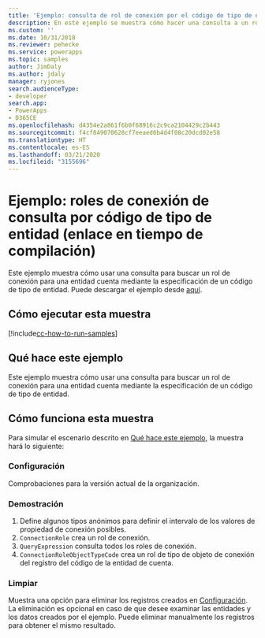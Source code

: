 ```yaml
---
title: 'Ejemplo: consulta de rol de conexión por el código de tipo de entidad (Common Data Service) | Microsoft Docs'
description: En este ejemplo se muestra cómo hacer una consulta a un rol de conexión
ms.custom: ''
ms.date: 10/31/2018
ms.reviewer: pehecke
ms.service: powerapps
ms.topic: samples
author: JimDaly
ms.author: jdaly
manager: ryjones
search.audienceType:
- developer
search.app:
- PowerApps
- D365CE
ms.openlocfilehash: d4354e2a861f6b0f68916c2c9ca2104429c2b443
ms.sourcegitcommit: f4cf849070628cf7eeaed6b4d4f08c20dcd02e58
ms.translationtype: HT
ms.contentlocale: es-ES
ms.lasthandoff: 03/21/2020
ms.locfileid: "3155696"
---
```

# <a name="sample-query-connection-roles-by-entity-type-code-early-bound"></a>Ejemplo: roles de conexión de consulta por código de tipo de entidad (enlace en tiempo de compilación)

Este ejemplo muestra cómo usar una consulta para buscar un rol de conexión para una entidad cuenta mediante la especificación de un código de tipo de entidad. Puede descargar el ejemplo desde [aquí](https://github.com/Microsoft/PowerApps-Samples/tree/master/cds/orgsvc/C%23/QueryRoleByEntityType).

## <a name="how-to-run-this-sample"></a>Cómo ejecutar esta muestra

[!include[cc-how-to-run-samples](../../includes/cc-how-to-run-samples.md)]

## <a name="what-this-sample-does"></a>Qué hace este ejemplo

Este ejemplo muestra cómo usar una consulta para buscar un rol de conexión para una entidad cuenta mediante la especificación de un código de tipo de entidad.

## <a name="how-this-sample-works"></a>Cómo funciona esta muestra

Para simular el escenario descrito en [Qué hace este ejemplo](#what-this-sample-does), la muestra hará lo siguiente:

### <a name="setup"></a>Configuración

Comprobaciones para la versión actual de la organización.

### <a name="demonstrate"></a>Demostración

1. Define algunos tipos anónimos para definir el intervalo de los valores de propiedad de conexión posibles.
2. `ConnectionRole` crea un rol de conexión.
3. `QueryExpression` consulta todos los roles de conexión.
4. `ConnectionRoleObjectTypeCode` crea un rol de tipo de objeto de conexión del registro del código de la entidad de cuenta. 

### <a name="clean-up"></a>Limpiar

Muestra una opción para eliminar los registros creados en [Configuración](#setup). La eliminación es opcional en caso de que desee examinar las entidades y los datos creados por el ejemplo. Puede eliminar manualmente los registros para obtener el mismo resultado.
